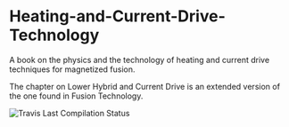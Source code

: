 # Heating-and-Current-Drive-Technology
A book on the physics and the technology of heating and current drive techniques for magnetized fusion.  

The chapter on Lower Hybrid and Current Drive is an extended version of the one found in Fusion Technology.

![Travis Last Compilation Status](https://travis-ci.org/jhillairet/Heating-and-Current-Drive-Technology.svg?branch=master)
